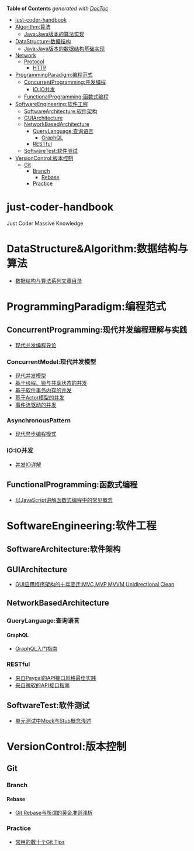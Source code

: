 <!-- START doctoc generated TOC please keep comment here to allow auto update -->
<!-- DON'T EDIT THIS SECTION, INSTEAD RE-RUN doctoc TO UPDATE -->
**Table of Contents**  *generated with [DocToc](https://github.com/thlorenz/doctoc)*

- [just-coder-handbook](#just-coder-handbook)
- [Algorithm:算法](#algorithm%E7%AE%97%E6%B3%95)
  - [Java:Java版本的算法实现](#javajava%E7%89%88%E6%9C%AC%E7%9A%84%E7%AE%97%E6%B3%95%E5%AE%9E%E7%8E%B0)
- [DataStructure:数据结构](#datastructure%E6%95%B0%E6%8D%AE%E7%BB%93%E6%9E%84)
  - [Java:Java版本的数据结构基础实现](#javajava%E7%89%88%E6%9C%AC%E7%9A%84%E6%95%B0%E6%8D%AE%E7%BB%93%E6%9E%84%E5%9F%BA%E7%A1%80%E5%AE%9E%E7%8E%B0)
- [Network](#network)
  - [Protocol](#protocol)
    - [HTTP](#http)
- [ProgrammingParadigm:编程范式](#programmingparadigm%E7%BC%96%E7%A8%8B%E8%8C%83%E5%BC%8F)
  - [ConcurrentProgramming:并发编程](#concurrentprogramming%E5%B9%B6%E5%8F%91%E7%BC%96%E7%A8%8B)
    - [IO:IO并发](#ioio%E5%B9%B6%E5%8F%91)
  - [FunctionalProgramming:函数式编程](#functionalprogramming%E5%87%BD%E6%95%B0%E5%BC%8F%E7%BC%96%E7%A8%8B)
- [SoftwareEngineering:软件工程](#softwareengineering%E8%BD%AF%E4%BB%B6%E5%B7%A5%E7%A8%8B)
  - [SoftwareArchitecture:软件架构](#softwarearchitecture%E8%BD%AF%E4%BB%B6%E6%9E%B6%E6%9E%84)
  - [GUIArchitecture](#guiarchitecture)
  - [NetworkBasedArchitecture](#networkbasedarchitecture)
    - [QueryLanguage:查询语言](#querylanguage%E6%9F%A5%E8%AF%A2%E8%AF%AD%E8%A8%80)
      - [GraphQL](#graphql)
    - [RESTful](#restful)
  - [SoftwareTest:软件测试](#softwaretest%E8%BD%AF%E4%BB%B6%E6%B5%8B%E8%AF%95)
- [VersionControl:版本控制](#versioncontrol%E7%89%88%E6%9C%AC%E6%8E%A7%E5%88%B6)
  - [Git](#git)
    - [Branch](#branch)
      - [Rebase](#rebase)
    - [Practice](#practice)

<!-- END doctoc generated TOC please keep comment here to allow auto update -->

# just-coder-handbook
Just Coder Massive Knowledge 


# DataStructure&Algorithm:数据结构与算法

- [数据结构与算法系列文章目录](https://github.com/wxyyxc1992/just-coder-handbook/blob/master/DataStructure/README.md)


# ProgrammingParadigm:编程范式

## ConcurrentProgramming:现代并发编程理解与实践

- [现代并发编程导论](https://github.com/wxyyxc1992/just-coder-handbook/blob/master/ProgrammingParadigm/ConcurrentProgramming/concurrentprogramming.md)

### ConcurrentModel:现代并发模型

- [现代并发模型](https://github.com/wxyyxc1992/just-coder-handbook/blob/master/ProgrammingParadigm/ConcurrentProgramming/ConcurrentModel/concurrentmodel.md)
- [基于线程、锁与共享状态的并发](https://github.com/wxyyxc1992/just-coder-handbook/blob/master/ProgrammingParadigm/ConcurrentProgramming/ConcurrentModel/concurrency-based-on-threads-locks-and-shared-state.md)
- [基于软件事务内存的并发](https://github.com/wxyyxc1992/just-coder-handbook/blob/master/ProgrammingParadigm/ConcurrentProgramming/ConcurrentModel/concurrency-via-software-transactional-memory.md)
- [基于Actor模型的并发](https://github.com/wxyyxc1992/just-coder-handbook/blob/master/ProgrammingParadigm/ConcurrentProgramming/ConcurrentModel/actor-based-concurrency.md)
- [事件流驱动的并发](https://github.com/wxyyxc1992/just-coder-handbook/blob/master/ProgrammingParadigm/ConcurrentProgramming/ConcurrentModel/event-driven-concurrency.md)

### AsynchronousPattern

- [现代异步编程模式](https://github.com/wxyyxc1992/just-coder-handbook/blob/master/ProgrammingParadigm/ConcurrentProgramming/AsynchronousPattern/asynchronouspattern.md)

### IO:IO并发

- [并发IO详解](https://github.com/wxyyxc1992/just-coder-handbook/blob/master/ProgrammingParadigm/ConcurrentProgramming/IO/Concurrent-IO.md)

## FunctionalProgramming:函数式编程

- [以JavaScript讲解函数式编程中的常见概念](https://github.com/wxyyxc1992/just-coder-handbook/blob/master/ProgrammingParadigm/FunctionalProgramming/functional-programming-jargon-by-javascript.md)

# SoftwareEngineering:软件工程

## SoftwareArchitecture:软件架构

## GUIArchitecture

- [GUI应用程序架构的十年变迁:MVC,MVP,MVVM,Unidirectional,Clean](https://github.com/wxyyxc1992/just-coder-handbook/blob/master/SoftwareEngineering/SoftwareArchitecture/GUIArchitecture/evolution-of-gui-architectural-patterns.md)

## NetworkBasedArchitecture

### QueryLanguage:查询语言
#### GraphQL
- [GraphQL入门指南](https://github.com/wxyyxc1992/just-coder-handbook/blob/master/SoftwareEngineering/SoftwareArchitecture/NetworkBasedArchitecture/QueryLanguage/GraphQL/graphql.md)

### RESTful

- [来自Paypal的API接口风格最佳实践](https://github.com/wxyyxc1992/just-coder-handbook/blob/master/SoftwareEngineering/SoftwareArchitecture/NetworkBasedArchitecture/RESTful/paypal-api-standards.md)
- [来自微软的API接口指南](https://github.com/wxyyxc1992/just-coder-handbook/blob/master/SoftwareEngineering/SoftwareArchitecture/NetworkBasedArchitecture/RESTful/microsoft-api-guidelines.md)

## SoftwareTest:软件测试

- [单元测试中Mock与Stub概念浅述](https://github.com/wxyyxc1992/just-coder-handbook/blob/master/SoftwareEngineering/SoftwareTest/UnitTest.md)



# VersionControl:版本控制
## Git
### Branch
#### Rebase
- [Git Rebase与所谓的黄金准则浅析](https://github.com/wxyyxc1992/just-coder-handbook/blob/master/VersionControl/Git/Branch/Rebase/git-rebase-and-the-gloden-rule-explained.md)

### Practice
- [常用的数十个Git Tips](https://github.com/wxyyxc1992/just-coder-handbook/blob/master/VersionControl/Git/Practice/git-tips.md)


